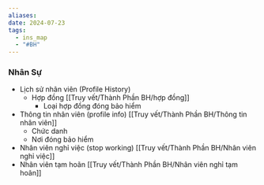 ```yaml
---
aliases: 
date: 2024-07-23
tags:
  - ins_map
  - "#BH"
---
```

### Nhân Sự
- Lịch sử nhân viên (Profile History)
	- Hợp đồng [[Truy vết/Thành Phần BH/hợp đồng]]
		- Loại hợp đồng đóng bảo hiểm 
- Thông tin nhân viên (profile info) [[Truy vết/Thành Phần BH/Thông tin nhân viên]]
	- Chức danh
	- Nơi đóng bảo hiểm
- Nhân viên nghỉ việc (stop working) [[Truy vết/Thành Phần BH/Nhân viên nghỉ việc]]
- Nhân viên tạm hoãn [[Truy vết/Thành Phần BH/Nhân viên nghỉ tạm hoãn]]
